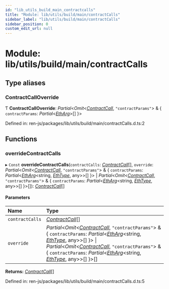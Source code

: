 ```yaml
---
id: "lib_utils_build_main_contractcalls"
title: "Module: lib/utils/build/main/contractCalls"
sidebar_label: "lib/utils/build/main/contractCalls"
sidebar_position: 0
custom_edit_url: null
---
```


# Module: lib/utils/build/main/contractCalls

## Type aliases

### ContractCallOverride

Ƭ **ContractCallOverride**: *Partial*<*Omit*<[*ContractCall*](../interfaces/lib_interfaces_build_main_parameters.contractcall.md), ``"contractParams"``\> & { `contractParams`: *Partial*<[*EthArg*](../interfaces/lib_interfaces_build_main_ethargs.etharg.md)\>[]  }\>

Defined in: ren-js/packages/lib/utils/build/main/contractCalls.d.ts:2

## Functions

### overrideContractCalls

▸ `Const` **overrideContractCalls**(`contractCalls`: [*ContractCall*](../interfaces/lib_interfaces_build_main_parameters.contractcall.md)[], `override`: *Partial*<*Omit*<[*ContractCall*](../interfaces/lib_interfaces_build_main_parameters.contractcall.md), ``"contractParams"``\> & { `contractParams`: *Partial*<[*EthArg*](../interfaces/lib_interfaces_build_main_ethargs.etharg.md)<string, [*EthType*](lib_interfaces_build_main_ethargs.md#ethtype), any\>\>[]  }\> \| *Partial*<*Omit*<[*ContractCall*](../interfaces/lib_interfaces_build_main_parameters.contractcall.md), ``"contractParams"``\> & { `contractParams`: *Partial*<[*EthArg*](../interfaces/lib_interfaces_build_main_ethargs.etharg.md)<string, [*EthType*](lib_interfaces_build_main_ethargs.md#ethtype), any\>\>[]  }\>[]): [*ContractCall*](../interfaces/lib_interfaces_build_main_parameters.contractcall.md)[]

#### Parameters

| Name | Type |
| :------ | :------ |
| `contractCalls` | [*ContractCall*](../interfaces/lib_interfaces_build_main_parameters.contractcall.md)[] |
| `override` | *Partial*<*Omit*<[*ContractCall*](../interfaces/lib_interfaces_build_main_parameters.contractcall.md), ``"contractParams"``\> & { `contractParams`: *Partial*<[*EthArg*](../interfaces/lib_interfaces_build_main_ethargs.etharg.md)<string, [*EthType*](lib_interfaces_build_main_ethargs.md#ethtype), any\>\>[]  }\> \| *Partial*<*Omit*<[*ContractCall*](../interfaces/lib_interfaces_build_main_parameters.contractcall.md), ``"contractParams"``\> & { `contractParams`: *Partial*<[*EthArg*](../interfaces/lib_interfaces_build_main_ethargs.etharg.md)<string, [*EthType*](lib_interfaces_build_main_ethargs.md#ethtype), any\>\>[]  }\>[] |

**Returns:** [*ContractCall*](../interfaces/lib_interfaces_build_main_parameters.contractcall.md)[]

Defined in: ren-js/packages/lib/utils/build/main/contractCalls.d.ts:5
